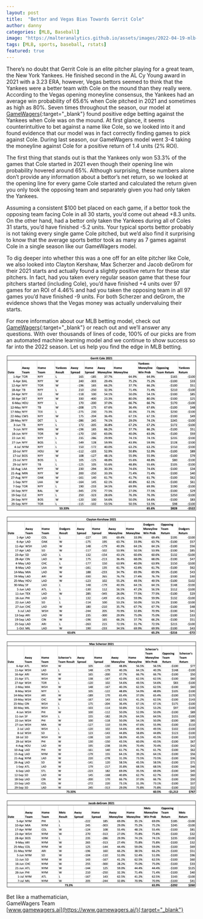 ```yaml
---
layout: post
title:  "Bettor and Vegas Bias Towards Gerrit Cole"
author: danny
categories: [MLB, Baseball]
image: "https://malteranalytics.github.io/assets/images/2022-04-19-mlb-vegas-pitcher-bias/gerrit_cole.png"
tags: [MLB, sports, baseball, rstats]
featured: true
---
```




There’s no doubt that Gerrit Cole is an elite pitcher playing for a great team, the New York Yankees.  He finished second in the AL Cy Young award in 2021 with a 3.23 ERA, however, Vegas bettors seemed to think that the Yankees were a better team with Cole on the mound than they really were.  According to the Vegas opening moneyline consensus, the Yankees had an average win probability of 65.6% when Cole pitched in 2021 and sometimes as high as 80%.  Seven times throughout the season, our model at [GameWagers](https://www.gamewagers.ai/){:target="_blank"} found positive edge betting against the Yankees when Cole was on the mound.  At first glance, it seems counterintuitive to bet against a name like Cole, so we looked into it and found evidence that our model was in fact correctly finding games to pick against Cole. During last season, our GameWagers model went 3-4 taking the moneyline against Cole for a positive return of 1.4 units (2% ROI).

The first thing that stands out is that the Yankees only won 53.3% of the games that Cole started in 2021 even though their opening line win probability hovered around 65%. Although surprising, these numbers alone don’t provide any information about a bettor’s net return, so we looked at the opening line for every game Cole started and calculated the return given you only took the opposing team and separately given you had only taken the Yankees.  

Assuming a consistent $100 bet placed on each game, if a bettor took the opposing team facing Cole in all 30 starts, you’d come out ahead +8.3 units.  On the other hand, had a bettor only taken the Yankees during all of Coles 31 starts, you’d have finished -5.2 units.  Your typical sports bettor probably is not taking every single game Cole pitched, but we’d also find it surprising to know that the average sports bettor took as many as 7 games against Cole in a single season like our GameWagers model.

To dig deeper into whether this was a one off for an elite pitcher like Cole, we also looked into Clayton Kershaw, Max Scherzer and Jacob deGrom for their 2021 starts and actually found a slightly positive return for these star pitchers.  In fact, had you taken every regular season game that these four pitchers started (including Cole), you’d have finished +4 units over 97 games for an ROI of 4.46% and had you taken the opposing team in all 97 games you’d have finished -9 units. For both Scherzer and deGrom, the evidence shows that the Vegas money was actually undervaluing their starts.

For more information about our MLB betting model, check out [GameWagers](https://www.gamewagers.ai/){:target="_blank"} or reach out and we’ll answer any questions. With over thousands of lines of code, 100% of our picks are from an automated machine learning model and we continue to show success so far into the 2022 season.  Let us help you find the edge in MLB betting.


<img align="center" src="/assets/images/2022-04-19-mlb-vegas-pitcher-bias/cole.png"> <br>

<img align="center" src="/assets/images/2022-04-19-mlb-vegas-pitcher-bias/kershaw.png"> <br>

<img align="center" src="/assets/images/2022-04-19-mlb-vegas-pitcher-bias/scherzer.png"> <br>

<img align="center" src="/assets/images/2022-04-19-mlb-vegas-pitcher-bias/degrom.png"> <br>



Bet like a mathematician, <br>
GameWagers Team <br>
[www.gamewagers.ai](https://www.gamewagers.ai/){:target="_blank"}
